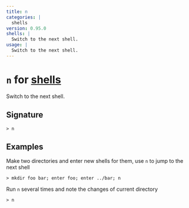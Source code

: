 ```yaml
---
title: n
categories: |
  shells
version: 0.95.0
shells: |
  Switch to the next shell.
usage: |
  Switch to the next shell.
---
```


# `n` for [shells](/commands/categories/shells.md)

<div class='command-title'>Switch to the next shell.</div>

## Signature

```> n ```

## Examples

Make two directories and enter new shells for them, use `n` to jump to the next shell
```nu
> mkdir foo bar; enter foo; enter ../bar; n

```

Run `n` several times and note the changes of current directory
```nu
> n

```
